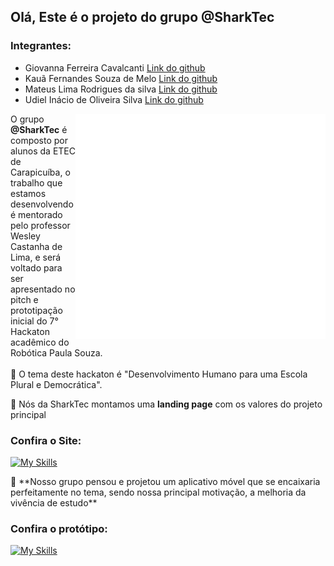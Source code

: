 
<h2>Olá, Este é o projeto do grupo @SharkTec</h2>

### Integrantes:
- Giovanna Ferreira Cavalcanti [Link do github](https://github.com/Giovanna-Cavalcanti)
- Kauã Fernandes Souza de Melo [Link do github](https://github.com/K1Melo)
- Mateus Lima Rodrigues da silva [Link do github](https://github.com/mateuslima0)
- Udiel Inácio de Oliveira Silva [Link do github](https://github.com/Udiel-Oliveira)


<img src="https://github.com/K1Melo/pjct-hackaton-front/blob/main/nexus-front/src/assets/imgs/sharktec_logo.png" min-width="400px" max-width="400px" width="400px" align="right"/>

<p width="300px" align="left"> 
  O grupo <strong>@SharkTec</strong> é composto por alunos da ETEC de Carapicuíba, o trabalho que estamos desenvolvendo é mentorado pelo professor Wesley Castanha de Lima, e será voltado para ser apresentado no pitch e prototipação inicial do 7° Hackaton acadêmico do Robótica Paula Souza.<br><br>
 🦑 O tema deste hackaton é "Desenvolvimento Humano para uma Escola Plural e Democrática".
</p>

<p align="left">
  🦈 Nós da SharkTec montamos uma <strong>landing page</strong> com os valores do projeto principal
</p>

### Confira o Site: 

[![My Skills](https://skillicons.dev/icons?i=vercel,theme=dark)](https://pjct-nexus.vercel.app)


<p width = "300px">
  🪸 **Nosso grupo pensou e projetou um aplicativo móvel que se encaixaria perfeitamente no tema, sendo nossa principal motivação, a melhoria da vivência de estudo**
</p>

### Confira o protótipo: 

[![My Skills](https://skillicons.dev/icons?i=figma,theme=dark)](https://www.figma.com/file/ZXBf8qpOWkXx6BTc8lYoVy?type=design)



